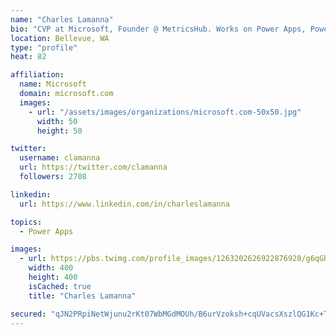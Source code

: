 ```yaml
---
name: "Charles Lamanna"
bio: "CVP at Microsoft, Founder @ MetricsHub. Works on Power Apps, Power Automate, Power Virtual Agent, Common Data Service and Dynamics 365."
location: Bellevue, WA
type: "profile"
heat: 82

affiliation:
  name: Microsoft
  domain: microsoft.com
  images:
    - url: "/assets/images/organizations/microsoft.com-50x50.jpg"
      width: 50
      height: 50

twitter:
  username: clamanna
  url: https://twitter.com/clamanna
  followers: 2708

linkedin:
  url: https://www.linkedin.com/in/charleslamanna

topics:
  - Power Apps

images:
  - url: https://pbs.twimg.com/profile_images/1263202626922876928/g6qGbHZ-_400x400.jpg
    width: 400
    height: 400
    isCached: true
    title: "Charles Lamanna"

secured: "qJN2PRpiNetWjunu2rKt07WbMGdMOUh/B6urVzoksh+cqUVacsXszlQG1Kc+TUB0cjut17Ktcn3J04wSI6CbiBQYME8niIJGkt+0lXILqjWdoklAlCcVZF6RQu1BW4gNZjCBFCX5lHfAaRLuARwhD0bxwnq+5oiCVBRGAJFI+18SLFH8facWd1pbKi7D/Rt3pCilcgzAu8R/6CefL9VQ7arrLb1WBayC3DSq9PruHCjAeJsee1JYOX/eu0Wi3ld9g4l6bU/tVEVNoKTt4DdMJ2pgbyOzl0lPPJrn6Ize58o8HNEXBGVv3YJWhY4wdhOpETTk0gUnHt7/lTv5ByNsqertk+rA2ZTjruN9H8HtFFu8peLaLSqYxGo2ejax9jGGlZT/n87PvzAeVCSvOfJdiMxsQEaiRBsvZR3SjD8nZ/Q=;URaB4loPi+7F9enojpTsUQ=="
---
```



